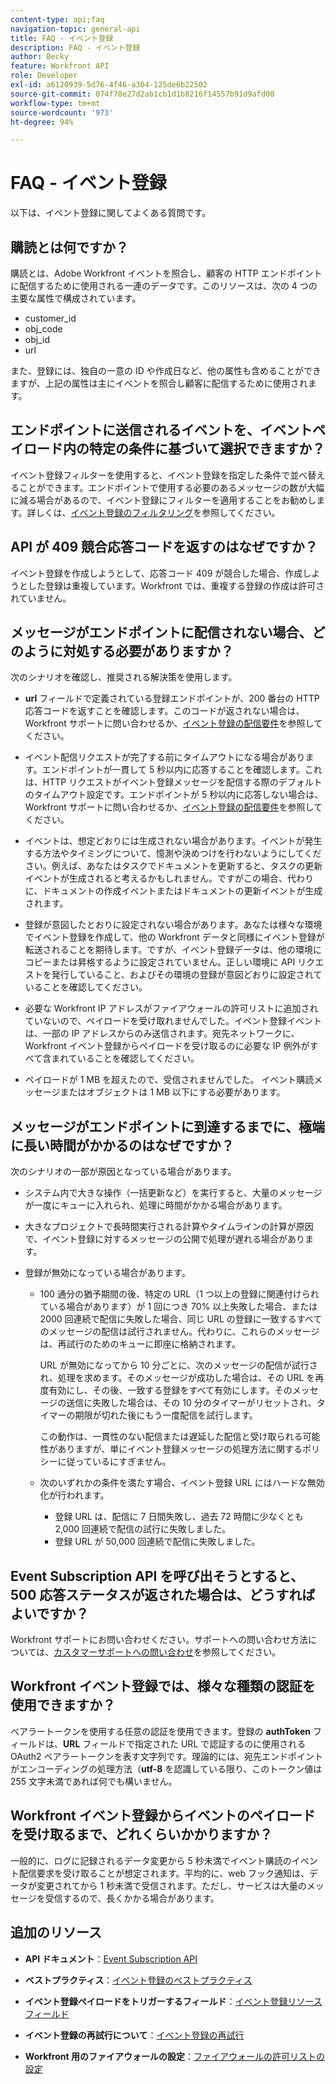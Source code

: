 ```yaml
---
content-type: api;faq
navigation-topic: general-api
title: FAQ - イベント登録
description: FAQ - イベント登録
author: Becky
feature: Workfront API
role: Developer
exl-id: a6120939-5d76-4f46-a304-125de6b22502
source-git-commit: 074f78e27d2ab1cb1d1b8216f14557b91d9afd00
workflow-type: tm+mt
source-wordcount: '973'
ht-degree: 94%

---
```


# FAQ - イベント登録

<!--
{{highlighted-preview}}
-->

以下は、イベント登録に関してよくある質問です。

## 購読とは何ですか？

購読とは、Adobe Workfront イベントを照合し、顧客の HTTP エンドポイントに配信するために使用される一連のデータです。このリソースは、次の 4 つの主要な属性で構成されています。

* customer_id
* obj_code
* obj_id
* url

また、登録には、独自の一意の ID や作成日など、他の属性も含めることができますが、上記の属性は主にイベントを照合し顧客に配信するために使用されます。

## エンドポイントに送信されるイベントを、イベントペイロード内の特定の条件に基づいて選択できますか？

イベント登録フィルターを使用すると、イベント登録を指定した条件で並べ替えることができます。エンドポイントで使用する必要のあるメッセージの数が大幅に減る場合があるので、イベント登録にフィルターを適用することをお勧めします。詳しくは、[イベント登録のフィルタリング](../../wf-api/general/event-subs-api.md#event)を参照してください。

## API が 409 競合応答コードを返すのはなぜですか？

イベント登録を作成しようとして、応答コード 409 が競合した場合、作成しようとした登録は重複しています。Workfront では、重複する登録の作成は許可されていません。

## メッセージがエンドポイントに配信されない場合、どのように対処する必要がありますか？

次のシナリオを確認し、推奨される解決策を使用します。

* **url** フィールドで定義されている登録エンドポイントが、200 番台の HTTP 応答コードを返すことを確認します。このコードが返されない場合は、Workfront サポートに問い合わせるか、[イベント登録の配信要件](../../wf-api/general/setup-event-sub-endpoint.md)を参照してください。

* イベント配信リクエストが完了する前にタイムアウトになる場合があります。エンドポイントが一貫して 5 秒以内に応答することを確認します。これは、HTTP リクエストがイベント登録メッセージを配信する際のデフォルトのタイムアウト設定です。エンドポイントが 5 秒以内に応答しない場合は、Workfront サポートに問い合わせるか、[イベント登録の配信要件](../../wf-api/general/setup-event-sub-endpoint.md)を参照してください。
* イベントは、想定どおりには生成されない場合があります。イベントが発生する方法やタイミングについて、憶測や決めつけを行わないようにしてください。例えば、あなたはタスクでドキュメントを更新すると、タスクの更新イベントが生成されると考えるかもしれません。ですがこの場合、代わりに、ドキュメントの作成イベントまたはドキュメントの更新イベントが生成されます。
* 登録が意図したとおりに設定されない場合があります。あなたは様々な環境でイベント登録を作成して、他の Workfront データと同様にイベント登録が転送されることを期待します。ですが、イベント登録データは、他の環境にコピーまたは昇格するように設定されていません。正しい環境に API リクエストを発行していること、およびその環境の登録が意図どおりに設定されていることを確認してください。
* 必要な Workfront IP アドレスがファイアウォールの許可リストに追加されていないので、ペイロードを受け取れませんでした。イベント登録イベントは、一部の IP アドレスからのみ送信されます。宛先ネットワークに、Workfront イベント登録からペイロードを受け取るのに必要な IP 例外がすべて含まれていることを確認してください。
* ペイロードが 1 MB を超えたので、受信されませんでした。 イベント購読メッセージまたはオブジェクトは 1 MB 以下にする必要があります。

## メッセージがエンドポイントに到達するまでに、極端に長い時間がかかるのはなぜですか？

次のシナリオの一部が原因となっている場合があります。

* システム内で大きな操作（一括更新など）を実行すると、大量のメッセージが一度にキューに入れられ、処理に時間がかかる場合があります。
* 大きなプロジェクトで長時間実行される計算やタイムラインの計算が原因で、イベント登録に対するメッセージの公開で処理が遅れる場合があります。
* 登録が無効になっている場合があります。

   * 100 通分の猶予期間の後、特定の URL（1 つ以上の登録に関連付けられている場合があります）が 1 回につき 70% 以上失敗した場合、または 2000 回連続で配信に失敗した場合、同じ URL の登録に一致するすべてのメッセージの配信は試行されません。代わりに、これらのメッセージは、再試行のためのキューに即座に格納されます。

     URL が無効になってから 10 分ごとに、次のメッセージの配信が試行され、処理を求めます。そのメッセージが成功した場合は、その URL を再度有効にし、その後、一致する登録をすべて有効にします。そのメッセージの送信に失敗した場合は、その 10 分のタイマーがリセットされ、タイマーの期限が切れた後にもう一度配信を試行します。

     この動作は、一貫性のない配信または遅延した配信と受け取られる可能性がありますが、単にイベント登録メッセージの処理方法に関するポリシーに従っているにすぎません。

   * 次のいずれかの条件を満たす場合、イベント登録 URL にはハードな無効化が行われます。

      * 登録 URL は、配信に 7 日間失敗し、過去 72 時間に少なくとも 2,000 回連続で配信の試行に失敗しました。
      * 登録 URL が 50,000 回連続で配信に失敗しました。

## Event Subscription API を呼び出そうとすると、500 応答ステータスが返された場合は、どうすればよいですか？

Workfront サポートにお問い合わせください。サポートへの問い合わせ方法については、[カスタマーサポートへの問い合わせ](../../workfront-basics/tips-tricks-and-troubleshooting/contact-customer-support.md)を参照してください。

## Workfront イベント登録では、様々な種類の認証を使用できますか？

ベアラートークンを使用する任意の認証を使用できます。登録の **authToken** フィールドは、**URL** フィールドで指定された URL で認証するのに使用される OAuth2 ベアラートークンを表す文字列です。理論的には、宛先エンドポイントがエンコーディングの処理方法（**utf-8** を認識している限り、このトークン値は 255 文字未満であれば何でも構いません。

## Workfront イベント登録からイベントのペイロードを受け取るまで、どれくらいかかりますか？

一般的に、ログに記録されるデータ変更から 5 秒未満でイベント購読のイベント配信要求を受け取ることが想定されます。平均的に、web フック通知は、データが変更されてから 1 秒未満で受信されます。ただし、サービスは大量のメッセージを受信するので、長くかかる場合があります。

## 追加のリソース

* **API ドキュメント**：[Event Subscription API](../../wf-api/general/event-subs-api.md)

* **ベストプラクティス**：[イベント登録のベストプラクティス](../../wf-api/general/event-sub-best-practice.md)

* **イベント登録ペイロードをトリガーするフィールド**：[イベント登録リソースフィールド](../../wf-api/api/event-sub-resource-fields.md)

* **イベント登録の再試行について**：[イベント登録の再試行](../../wf-api/api/event-sub-retries.md)

* **Workfront 用のファイアウォールの設定**：[ファイアウォールの許可リストの設定](../../administration-and-setup/get-started-wf-administration/configure-your-firewall.md)
